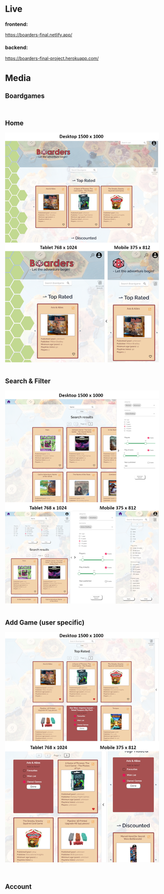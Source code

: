 # Live

### frontend:
https://boarders-final.netlify.app/

### backend:
https://boarders-final-project.herokuapp.com/


# Media

## Boardgames

<div>
  <br>
    <div>
        <h2>Home</h2>
        <img src="./Frontend/src/assets/Screenshots/homescreen.png" />
    </div>
      <br>
      <div>
        <h2>Search & Filter</h2>
        <img src="./Frontend/src/assets/Screenshots/searchandfilter.png" />
    </div>
    <br>
        <div>
        <h2>Add Game (user specific)</h2>
        <img src="./Frontend/src/assets/Screenshots/addgame.png" />
    </div>
</div>
<br>
<br>

## Account

<!-- <div>
    <div>
        <h3>Sign in/Sign up</h3>
        <img src="./Frontend/src/assets/Screenshots/homescreen.png" />
    </div>
      <div>
        <h3>User gamelist</h3>
        <img src="./Frontend/src/assets/Screenshots/searchandfilter.png" />
    </div>
    <div>
        <h3>Friends</h3>
        <img src="./Frontend/src/assets/Screenshots/addgame.png" />
    </div>
    <div>
        <h3>Messages</h3>
        <img src="./Frontend/src/assets/Screenshots/addgame.png" />
    </div>
</div> -->



